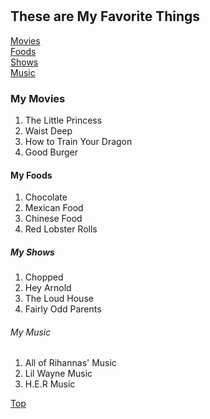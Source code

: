 <html>
<h1 id="top">
</h1>
<h2>
These are My Favorite Things </h2>
<a href= "#My Movies"> Movies</a><br />
<a href= "#My Foods"> Foods</a><br />
<a href="#My Shows"> Shows</a><br />
<a href= "#My Music"> Music</a><br />
<h3 id="My Movies">
My Movies </h3>
<ol>
<li>The Little Princess</li><li>Waist Deep</li><li>How to Train Your Dragon</li><li>Good Burger</li>
</ol>
<h4 id="My Foods">
My Foods</h4>
<ol>
<li>Chocolate</li><li>Mexican Food</li><li>Chinese Food</li><li>Red Lobster Rolls</li>
</ol>
<h5 id="My Shows">
My Shows</h5>
<ol>
<li>Chopped</li><li>Hey Arnold</li><li>The Loud House</li><li>Fairly Odd Parents</li>
</ol>
<h6 id="My Music">
My Music</h6>
<ol>
<li>All of Rihannas' Music</li><li>Lil Wayne Music</li><li>H.E.R Music</li>
</ol>
<a href="#top">Top</a>
</html>
